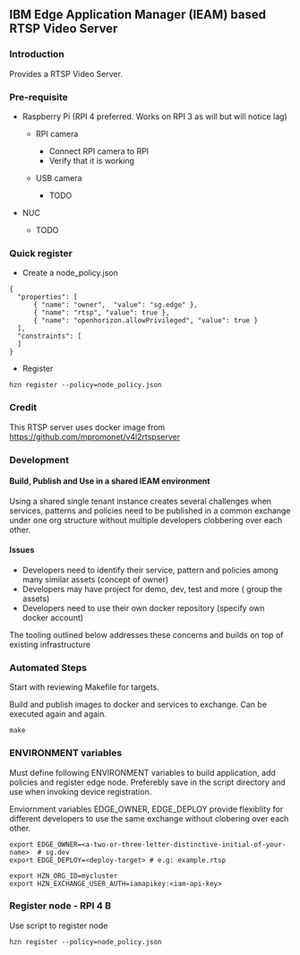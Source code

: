 ## IBM Edge Application Manager (IEAM) based RTSP Video Server 

### Introduction
Provides a RTSP Video Server.

### Pre-requisite 

- Raspberry Pi (RPI 4 preferred. Works on RPI 3 as will but will notice lag)

    - RPI camera 
         - Connect RPI camera to RPI 
         - Verify that it is working
        
    - USB camera    
        - TODO
        
- NUC 
    - TODO
    
### Quick register

- Create a node_policy.json
```
{
  "properties": [
      { "name": "owner",  "value": "sg.edge" },
      { "name": "rtsp", "value": true },
      { "name": "openhorizon.allowPrivileged", "value": true }
  ],
  "constraints": [
  ]
}
```
- Register
```
hzn register --policy=node_policy.json 
```

### Credit

This RTSP server uses docker image from https://github.com/mpromonet/v4l2rtspserver

### Development
#### Build, Publish and Use in a shared IEAM environment

Using a shared single tenant instance creates several challenges when services, patterns and policies need to be published in a common exchange under one org structure without multiple developers clobbering over each other.

#### Issues

- Developers need to identify their service, pattern and policies among many similar assets (concept of owner)
- Developers may have project for demo, dev, test and more ( group the assets)
- Developers need to use their own docker repository (specify own docker account)

The tooling outlined below addresses these concerns and builds on top of existing infrastructure

### Automated Steps

Start with reviewing Makefile for targets.

Build and publish images to docker and services to exchange. Can be executed again and again.

    make

### ENVIRONMENT variables

Must define following ENVIRONMENT variables to build application, add policies and register edge node. Preferebly save in the script directory and use when invoking device registration. 

Enviornment variables EDGE_OWNER, EDGE_DEPLOY provide flexiblity for different developers to use the same exchange without clobering over each other.

    export EDGE_OWNER=<a-two-or-three-letter-distinctive-initial-of-your-name>  # sg.dev  
    export EDGE_DEPLOY=<deploy-target> # e.g: example.rtsp

    export HZN_ORG_ID=mycluster
    export HZN_EXCHANGE_USER_AUTH=iamapikey:<iam-api-key>

### Register node - RPI 4 B
Use script to register node

    hzn register --policy=node_policy.json

